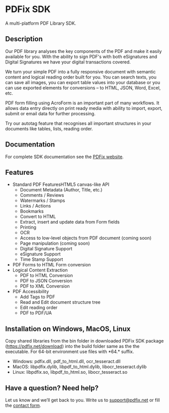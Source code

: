 


# PDFix SDK
A multi-platform PDF Library SDK.

## Description

Our PDF library analyses the key components of the PDF and make it easily available for you. With the ability to sign PDF's with both eSignatures and Digital Signatures we have your digital transactions covered.

We turn your simple PDF into a fully responsive document with semantic content and logical reading order built for you. You can search texts, you can save all images, you can export table values into your database or you can use exported elements for conversions – to HTML, JSON, Word, Excel, etc.

PDF form filling using AcroForm is an important part of many workflows. It allows data entry directly on print ready media with ability to import, export, submit or email data for further processing.

Try our autotag feature that recognises all important structures in your documents like tables, lists, reading order.

## Documentation
For complete SDK documentation see the [PDFix website](https://pdfix.net).

## Features

* Standard PDF FeaturesHTML5 canvas-like API
  * Document Metadata (Author, Title, etc.)
  * Comments / Reviews
  * Watermarks / Stamps
  * Links / Actions
  * Bookmarks
  * Convert to HTML
  * Extract, insert and update data from Form fields
  * Printing
  * OCR
  * Access to low-level objects from PDF document (coming soon)
  * Page manipulation (coming soon)
  * Digital Signature Support
  * eSignature Support
  * Time Stamp Support
* PDF Forms to HTML Form conversion
* Logical Content Extraction
  * PDF to HTML Conversion
  * PDF to JSON Conversion
  * PDF to XML Conversion
* PDF Accessibility
  * Add Tags to PDF
  * Read and Edit document structure tree
  * Edit reading order
  * PDF to PDF/UA

## Installation on Windows, MacOS, Linux
Copy shared libraries from the bin folder in downloaded PDFix SDK package (https://pdfix.net/download) into the build folder same as the the executable. For 64-bit environment use files with \*64.* suffix.
* Windows: pdfix.dll, pdf_to_html.dll, ocr_tesseract.dll
* MacOS: libpdfix.dylib, libpdf_to_html.dylib, libocr_tesseract.dylib
* Linux: libpdfix.so, libpdf_to_html.so, libocr_tesseract.so

## Have a question? Need help?
Let us know and we’ll get back to you. Write us to support@pdfix.net or fill the
[contact form](https://pdfix.net/support/).

